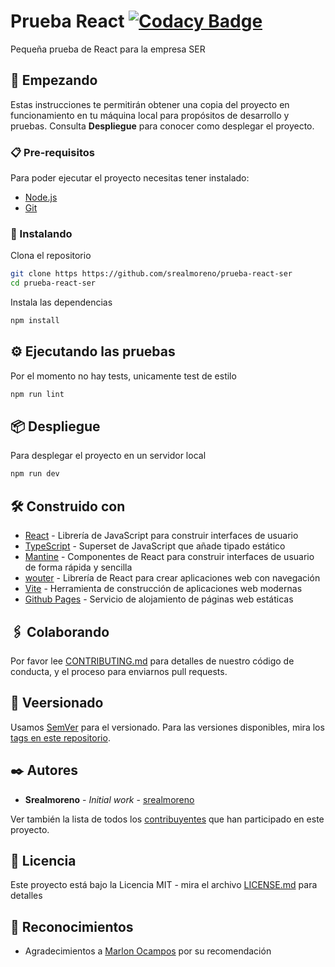 [tags]:        https://github.com/srealmoreno/prueba-react-ser/tags
[contributors]:https://github.com/srealmoreno/prueba-react-ser/graphs/contributors

# Prueba React [![Codacy Badge](https://app.codacy.com/project/badge/Grade/e4242178273647029492143e5c435556)](https://app.codacy.com/gh/srealmoreno/prueba-react-ser/dashboard?utm_source=gh&utm_medium=referral&utm_content=&utm_campaign=Badge_grade)

Pequeña prueba de React para la empresa SER

## 🚀 Empezando

Estas instrucciones te permitirán obtener una copia del proyecto en funcionamiento
en tu máquina local para propósitos de desarrollo y pruebas. Consulta
**Despliegue** para conocer como desplegar el proyecto.

### 📋 Pre-requisitos

Para poder ejecutar el proyecto necesitas tener instalado:

- [Node.js](https://nodejs.org/es/download/)
- [Git](https://git-scm.com/downloads)

### 🔧 Instalando

Clona el repositorio

```bash
git clone https https://github.com/srealmoreno/prueba-react-ser
cd prueba-react-ser
```

Instala las dependencias

```bash
npm install
```

## ⚙️ Ejecutando las pruebas

Por el momento no hay tests, unicamente test de estilo

```bash
npm run lint
```

## 📦 Despliegue

Para desplegar el proyecto en un servidor local

```bash
npm run dev
```

## 🛠️ Construido con

- [React](https://reactjs.org) - Librería de JavaScript para construir interfaces
  de usuario
- [TypeScript](https://www.typescriptlang.org) - Superset de JavaScript que añade
  tipado estático
- [Mantine](https://mantine.dev) - Componentes de React para construir interfaces
  de usuario de forma rápida y sencilla
- [wouter](https://github.com/molefrog/wouter#readme) - Librería de React para crear
  aplicaciones web con navegación
- [Vite](https://vitejs.dev) - Herramienta de construcción de aplicaciones web
  modernas
- [Github Pages](https://pages.github.com) - Servicio de alojamiento de páginas
  web estáticas

## 🖇️ Colaborando

Por favor lee [CONTRIBUTING.md](CONTRIBUTING.md) para detalles de nuestro código
de conducta, y el proceso para enviarnos pull requests.

## 📌 Veersionado

Usamos [SemVer](http://semver.org/) para el versionado. Para las versiones
disponibles, mira los [tags en este repositorio][tags].

## ✒️ Autores

- **Srealmoreno** - *Initial work* - [srealmoreno](https://github.com/srealmoreno)

Ver también la lista de todos los [contribuyentes][contributors] que han participado
en este proyecto.

## 📄 Licencia

Este proyecto está bajo la Licencia MIT - mira el archivo [LICENSE.md](../LICENSE.md)
para detalles

## 🎁 Reconocimientos

- Agradecimientos a [Marlon Ocampos](https://github.com/marlonocampos) por su
  recomendación
